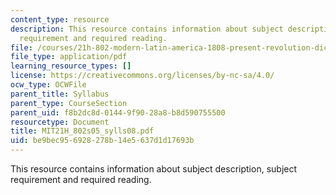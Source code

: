 ```yaml
---
content_type: resource
description: This resource contains information about subject description, subject
  requirement and required reading.
file: /courses/21h-802-modern-latin-america-1808-present-revolution-dictatorship-democracy-spring-2005/be9bec956928278b14e5637d1d17693b_MIT21H_802s05_sylls08.pdf
file_type: application/pdf
learning_resource_types: []
license: https://creativecommons.org/licenses/by-nc-sa/4.0/
ocw_type: OCWFile
parent_title: Syllabus
parent_type: CourseSection
parent_uid: f8b2dc8d-0144-9f90-28a8-b8d590755500
resourcetype: Document
title: MIT21H_802s05_sylls08.pdf
uid: be9bec95-6928-278b-14e5-637d1d17693b
---
```

This resource contains information about subject description, subject requirement and required reading.